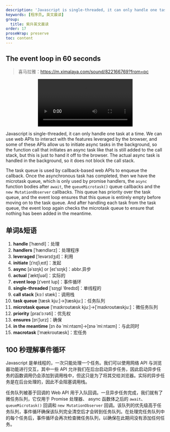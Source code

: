 ```yaml
---
description: 'Javascript is single-threaded, it can only handle one task at a time. We can use web APis to interact with the features leveraged by the browser, and some of these APIS allow us to initiate async tasks in the background'
keywords: [程序员, 英文晨读]
group:
  title: 紫升英文晨读
order: 17
proseWrap: preserve
toc: content
---
```


## The event loop in 60 seconds

> 喜马拉雅：https://m.ximalaya.com/sound/822166769?from=pc

<center>
<video controls src="/videos/the-event-loop-in-60-seconds.mp4"></video>
</center>

Javascript is single-threaded, it can only handle one task at a time. We can use web APIs to interact with the features leveraged by the browser, and some of these APIs allow us to initiate async tasks in the background, so the function call that initiates an async task like that is still added to the call stack, but this is just to hand it off to the browser. The actual async task is handled in the background, so it does not block the call stack.

The task queue is used by callback-based web APIs to enqueue the callback. Once the asynchronous task has completed, then we have the microtask queue, which is only used by promise handlers, the `async` function bodies after `await`, the `queueMicrotask()` queue callbacks and the `new MutationObserver` callbacks. This queue has priority over the task queue, and the event loop ensures that this queue is entirely empty before moving on to the task queue. And after handling each task from the task queue, the event loop again checks the microtask queue to ensure that nothing has been added in the meantime.

## 单词&短语

1. **handle** [ˈhændl]：处理
2. **handlers** [ˈhændlərz]：处理程序
3. **leveraged** [ˈlevərɪdʒd]：利用
4. **initiate** [ɪˈnɪʃiˌeɪt]：发起
5. **async** [əˈsɪŋk] or [eɪ'sɪŋk]：abbr.异步
6. **actual** [ˈæktʃuəl]：实际的
7. **event loop** [ɪˈvent lup]：事件循环
8. **single-threaded** [ˈsɪŋɡl ˈθredɪd]：单线程的
9. **call stack** [kɔːl stæk]：调用栈
10. **task queue** [tæsk kjuː]→[tæskjuː]：任务队列
11. **microtask queue** [ˈmaɪkroʊtæsk kjuː]→[ˈmaɪkroʊtæskjuː]：微任务队列
12. **priority** [praɪˈɔːrəti]：优先权
13. **ensures** [ɪnˈʃʊrz]：确保
14. **in the meantime** [ɪn ðə ˈmiːntaɪm]→[ɪnə ˈmiːntaɪm]：与此同时
15. **macrotask** [ˈmækroʊtæsk]：宏任务

## 100 秒理解事件循环

Javascript 是单线程的，一次只能处理一个任务。我们可以使用网络 API 与浏览器功能进行交互，其中一些 API 允许我们在后台启动异步任务，因此启动异步任务的函数调用仍会添加到调用栈中，但这只是为了将其交给浏览器。实际的异步任务是在后台处理的，因此不会阻塞调用栈。

任务队列被基于回调的 Web API 用于入队回调。一旦异步任务完成，我们就有了微任务队列，它仅用于 Promise 处理器、 async 函数体之后的 `await`、`queueMicrotask()` 回调和 `new MutationObserver` 回调。该队列的优先级高于任务队列，事件循环确保该队列完全清空后才会转到任务队列。在处理完任务队列中的每个任务后，事件循环会再次检查微任务队列，以确保在此期间没有添加任何任务。
